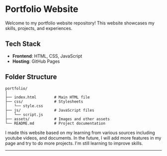 # Portfolio Website
Welcome to my portfolio website repository! This website showcases my skills, projects, and experiences.

## Tech Stack
- **Frontend**: HTML, CSS, JavaScript
- **Hosting**: GitHub Pages


## Folder Structure
```
portfolio/
│
├── index.html        # Main HTML file
├── css/              # Stylesheets
│   └── style.css
├── js/               # JavaScript files
│   └── script.js
├── assets/           # Images and other assets
└── README.md         # Project documentation
```
I made this website based on my learning from various sources including youtube videos, and documents.
In the future, I will add more features in my page and try to do more projects. 
I'm still learning to improve skills.

---
